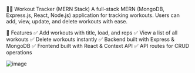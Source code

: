 🏋️‍♂️ Workout Tracker (MERN Stack)
A full-stack MERN (MongoDB, Express.js, React, Node.js) application for tracking workouts. Users can add, view, update, and delete workouts with ease.

🚀 Features
✅ Add workouts with title, load, and reps
✅ View a list of all workouts
✅ Delete workouts instantly
✅ Backend built with Express & MongoDB
✅ Frontend built with React & Context API
✅ API routes for CRUD operations

![image](https://github.com/user-attachments/assets/d2ed8bda-478c-402d-bfe5-5d7d81d03b24)
